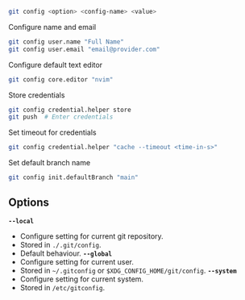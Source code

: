 ```bash
git config <option> <config-name> <value>
```
Configure name and email
```bash
git config user.name "Full Name"
git config user.email "email@provider.com"
```
Configure default text editor
```bash
git config core.editor "nvim"
```
Store credentials
```bash
git config credential.helper store
git push  # Enter credentials
```
Set timeout for credentials
```bash
git config credential.helper "cache --timeout <time-in-s>"
```
Set default branch name
```bash
git config init.defaultBranch "main"
```
## Options
**`--local`** 
- Configure setting for current git repository.
- Stored in `./.git/config`.
- Default behaviour.
**`--global`**
- Configure setting for current user.
- Stored in `~/.gitconfig` or `$XDG_CONFIG_HOME/git/config`.
**`--system`**
- Configure setting for current system.
- Stored in `/etc/gitconfig`.